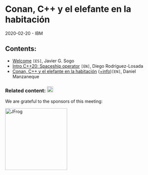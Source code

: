 # Conan, C++ y el elefante en la habitación
2020-02-20 - IBM

## Contents:
- [Welcome](welcome.pdf) `[ES]`, Javier G. Sogo
- [Intro C++20: Spaceship operator](IntroCpp20SpaceshipOperator.pdf) `[EN]`, Diego Rodríguez-Losada
- [Conan, C++ y el elefante en la habitación](http://htmlpreview.github.io/?https://github.com/danimtb/talks/blob/master/200220_ConanCppElephant/ConanCppElephant.html) ([+info](https://github.com/danimtb/talks#eng-conan-c-and-the-elephant-in-the-room))`[EN]`, Daniel Manzaneque

### Related content: [<img src="../assets/brand-logos/meetup.svg" alt="meetup" height="20"/>](https://www.meetup.com/es-ES/Madrid-C-Cpp/events/266791488/)

We are grateful to the sponsors of this meeting:

[<img src="../assets/sponsor-logos/jfrog.png" alt="JFrog" width="200"/>](https://jfrog.com/)
